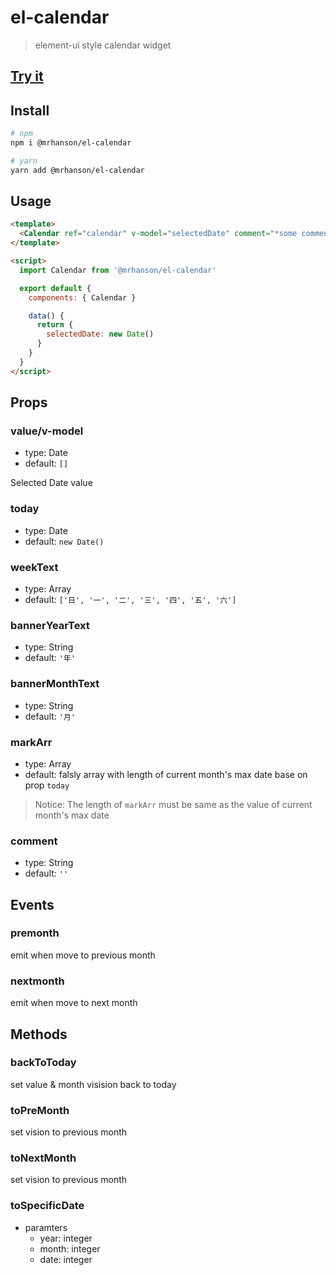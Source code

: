 # el-calendar

> element-ui style calendar widget

## [Try it](https://mrhanson.github.io/el-calendar/)

## Install

```bash
# npm
npm i @mrhanson/el-calendar

# yarn
yarn add @mrhanson/el-calendar
```

## Usage

```html
<template>
  <Calendar ref="calendar" v-model="selectedDate" comment="*some comment"></Calendar>
</template>

<script>
  import Calendar from '@mrhanson/el-calendar'

  export default {
    components: { Calendar }

    data() {
      return {
        selectedDate: new Date()
      }
    }
  }
</script>
```

## Props

### value/v-model

- type: Date
- default: `[]`

Selected Date value

### today

- type: Date
- default: `new Date()`

### weekText

- type: Array
- default: `['日', '一', '二', '三', '四', '五', '六']`

### bannerYearText

- type: String
- default: `'年'`

### bannerMonthText

- type: String
- default: `'月'`

### markArr

- type: Array
- default: falsly array with length of current month's max date base on prop `today`

> Notice: The length of `markArr` must be same as the value of current month's max date

### comment

- type: String
- default: `''`

## Events

### premonth

emit when move to previous month

### nextmonth

emit when move to next month

## Methods

### backToToday

set value & month visision back to today

### toPreMonth

set vision to previous month

### toNextMonth

set vision to previous month

### toSpecificDate

- paramters
  - year: integer
  - month: integer
  - date: integer

